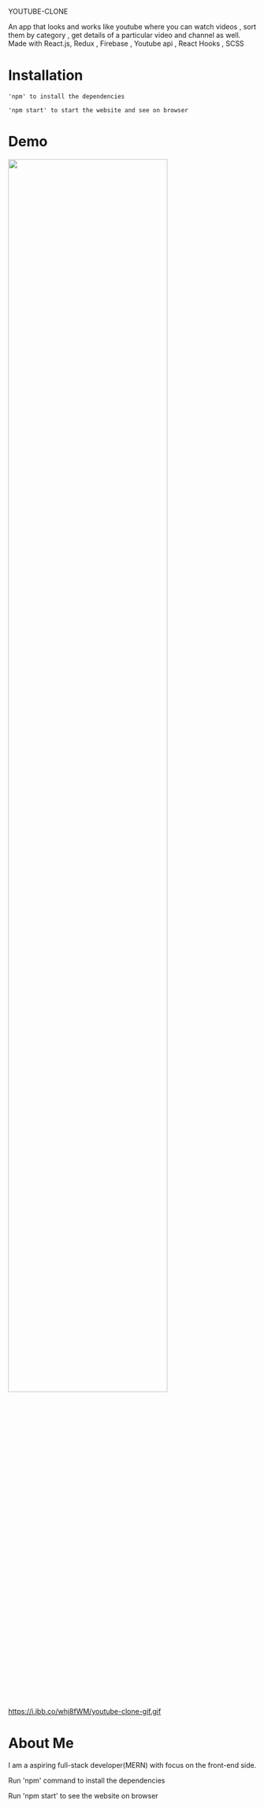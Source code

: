 YOUTUBE-CLONE

An app that looks and works like youtube where you can watch videos , sort them by category , get details of a particular video and channel as well. Made with React.js,
Redux , Firebase , Youtube api , React Hooks , SCSS 

<h1>Installation</h1>
    
    'npm' to install the dependencies 
    
    'npm start' to start the website and see on browser
  
  <h1>Demo</h1>
  
  <img src="https://i.ibb.co/whj8fWM/youtube-clone-gif.gif" width="80%" height="80%"/>
  
  <a href="https://i.ibb.co/whj8fWM/youtube-clone-gif.gif">https://i.ibb.co/whj8fWM/youtube-clone-gif.gif</a>
  
  <h1>About Me</h1>
  
  I am a aspiring full-stack developer(MERN) with focus on the front-end side.
  
<p>Run 'npm' command to install the dependencies</p> 
  <p>Run 'npm start' to see the website on browser</p>
  
